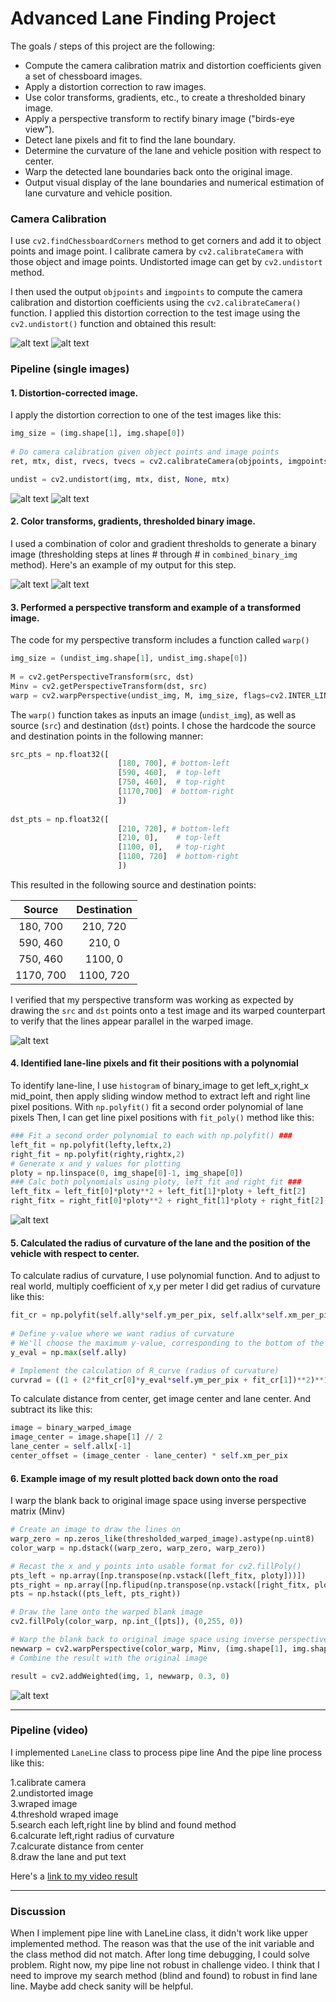 # Advanced Lane Finding Project

The goals / steps of this project are the following:

* Compute the camera calibration matrix and distortion coefficients given a set of chessboard images.
* Apply a distortion correction to raw images.
* Use color transforms, gradients, etc., to create a thresholded binary image.
* Apply a perspective transform to rectify binary image ("birds-eye view").
* Detect lane pixels and fit to find the lane boundary.
* Determine the curvature of the lane and vehicle position with respect to center.
* Warp the detected lane boundaries back onto the original image.
* Output visual display of the lane boundaries and numerical estimation of lane curvature and vehicle position.

[//]: # "Image References"

[image_org]: ./camera_cal/calibration2.jpg "Original"
[image_cal]: ./output_images/calibration2.jpg "Calibrated"
[image0]: ./test_images/test1.jpg  "Original"
[image1]: ./output_images/undistorted_test1.jpg "Undistorted"
[image2]: ./output_images/thresholed_binary_test1.jpg "Thresholed binary"
[image3]: ./output_images/birdseye_test1.jpg "Birds-eye View"
[image4]: ./output_images/fit_polynomial_sliding_window_test1.jpg "Fit Polynomial"
[image5]: ./output_images/laneline_weighted_test1.jpg "Output"
[video1]: ./project_video.mp4 "Video"

### Camera Calibration

I use  `cv2.findChessboardCorners` method to get corners and add it to object points and image point. I calibrate camera by  `cv2.calibrateCamera` with those object and image points.
Undistorted image can get by  `cv2.undistort` method.

I then used the output `objpoints` and `imgpoints` to compute the camera calibration and distortion coefficients using the `cv2.calibrateCamera()` function.  I applied this distortion correction to the test image using the `cv2.undistort()` function and obtained this result: 

![alt text][image_org]    ![alt text][image_cal]

### Pipeline (single images)

#### 1. Distortion-corrected image.

I apply the distortion correction to one of the test images like this:

```python
img_size = (img.shape[1], img.shape[0])
    
# Do camera calibration given object points and image points
ret, mtx, dist, rvecs, tvecs = cv2.calibrateCamera(objpoints, imgpoints, img_size,None,None)

undist = cv2.undistort(img, mtx, dist, None, mtx)
```

![alt text][image0]    ![alt text][image1]

#### 2. Color transforms, gradients,  thresholded binary image.

I used a combination of color and gradient thresholds to generate a binary image (thresholding steps at lines # through # in `combined_binary_img` method).  Here's an example of my output for this step.

![alt text][image0]    ![alt text][image2]

#### 3. Performed a perspective transform and example of a transformed image.

The code for my perspective transform includes a function called `warp()`

```python
img_size = (undist_img.shape[1], undist_img.shape[0])   
    
M = cv2.getPerspectiveTransform(src, dst) 
Minv = cv2.getPerspectiveTransform(dst, src)
warp = cv2.warpPerspective(undist_img, M, img_size, flags=cv2.INTER_LINEAR)
```

The `warp()` function takes as inputs an image (`undist_img`), as well as source (`src`) and destination (`dst`) points.  I chose the hardcode the source and destination points in the following manner:

```python
src_pts = np.float32([
                        [180, 700], # bottom-left 
                        [590, 460],  # top-left
                        [750, 460],  # top-right
                        [1170,700]  # bottom-right                        
                        ])
    
dst_pts = np.float32([
                        [210, 720], # bottom-left 
                        [210, 0],    # top-left
                        [1100, 0],   # top-right
                        [1100, 720]  # bottom-right                        
                        ])
```

This resulted in the following source and destination points:

|  Source   | Destination |
| :-------: | :---------: |
| 180, 700  |  210, 720   |
| 590, 460  |   210, 0    |
| 750, 460  |   1100, 0   |
| 1170, 700 |  1100, 720  |

I verified that my perspective transform was working as expected by drawing the `src` and `dst` points onto a test image and its warped counterpart to verify that the lines appear parallel in the warped image.

![alt text][image3]

#### 4. Identified lane-line pixels and fit their positions with a polynomial

To identify lane-line, I use `histogram` of binary_image to get left_x,right_x mid_point, then apply sliding window method to extract left and right line pixel positions.
With `np.polyfit()` fit a second order polynomial of lane pixels
Then, I can get line pixel positions with `fit_poly()` method like this:

```python
### Fit a second order polynomial to each with np.polyfit() ###
left_fit = np.polyfit(lefty,leftx,2)
right_fit = np.polyfit(righty,rightx,2)
# Generate x and y values for plotting
ploty = np.linspace(0, img_shape[0]-1, img_shape[0])
### Calc both polynomials using ploty, left_fit and right_fit ###
left_fitx = left_fit[0]*ploty**2 + left_fit[1]*ploty + left_fit[2]
right_fitx = right_fit[0]*ploty**2 + right_fit[1]*ploty + right_fit[2]
```
![alt text][image4]

#### 5. Calculated the radius of curvature of the lane and the position of the vehicle with respect to center.

To calculate radius of curvature, I use polynomial function.
And to adjust to real world, multiply coefficient of x,y per meter
I did get radius of curvature like this:

```python
fit_cr = np.polyfit(self.ally*self.ym_per_pix, self.allx*self.xm_per_pix, 2)
        
# Define y-value where we want radius of curvature
# We'll choose the maximum y-value, corresponding to the bottom of the image
y_eval = np.max(self.ally)

# Implement the calculation of R_curve (radius of curvature) 
curvrad = ((1 + (2*fit_cr[0]*y_eval*self.ym_per_pix + fit_cr[1])**2)**1.5) / np.absolute(2*fit_cr[0])
```
To calculate distance from center, get image center and lane center.
And subtract its like this:

```python
image = binary_warped_image    
image_center = image.shape[1] // 2
lane_center = self.allx[-1]
center_offset = (image_center - lane_center) * self.xm_per_pix
```

#### 6. Example image of my result plotted back down onto the road 

I warp the blank back to original image space using inverse perspective matrix (Minv)

```python
# Create an image to draw the lines on
warp_zero = np.zeros_like(thresholded_warped_image).astype(np.uint8)        
color_warp = np.dstack((warp_zero, warp_zero, warp_zero))       

# Recast the x and y points into usable format for cv2.fillPoly()
pts_left = np.array([np.transpose(np.vstack([left_fitx, ploty]))])
pts_right = np.array([np.flipud(np.transpose(np.vstack([right_fitx, ploty])))])
pts = np.hstack((pts_left, pts_right))

# Draw the lane onto the warped blank image
cv2.fillPoly(color_warp, np.int_([pts]), (0,255, 0))

# Warp the blank back to original image space using inverse perspective matrix (Minv)
newwarp = cv2.warpPerspective(color_warp, Minv, (img.shape[1], img.shape[0])) 
# Combine the result with the original image

result = cv2.addWeighted(img, 1, newwarp, 0.3, 0)
```

![alt text][image5]

---

### Pipeline (video)

I implemented `LaneLine` class to process pipe line
And the pipe line process like this:

  1.calibrate camera\
  2.undistorted image\
  3.wraped image\
  4.threshold wraped image\
  5.search each left,right line by blind and found method\
  6.calcurate left,right radius of curvature\
  7.calcurate distance from center\
  8.draw the lane and put text

Here's a [link to my video result](./project_video_output.mp4)

---

### Discussion

When I implement pipe line with LaneLine class, it didn't  work like upper implemented method.
The reason was that the use of the init variable and the class method did not match.
After long time debugging, I could solve problem.
Right now, my pipe line not robust in challenge video.
I think that I need to improve my search method (blind and found) to robust in find lane line.
Maybe add check sanity will be helpful.

